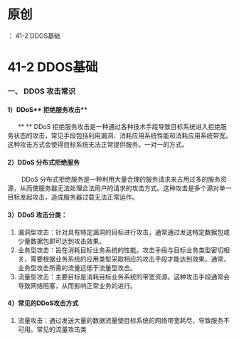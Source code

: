 # 原创
：  41-2 DDOS基础

# 41-2 DDOS基础

### 一、 DDOS 攻击常识

#### 1）DDoS** 拒绝服务攻击**

      ** ** DDoS 拒绝服务攻击是一种通过各种技术手段导致目标系统进入拒绝服务状态的攻击，常见手段包括利用漏洞、消耗应用系统性能和消耗应用系统带宽。这种攻击方式会使得目标系统无法正常提供服务。一对一的方式。

#### 2）DDoS **分布式拒绝服务**

        DDoS 分布式拒绝服务是一种利用大量合理的服务请求来占用过多的服务资源，从而使服务器无法处理合法用户的请求的攻击方式。这种攻击是多个源对单一目标发起攻击，造成服务器过载无法正常运作。

#### 3）DDoS **攻击分类：**

1. 漏洞型攻击：针对具有特定漏洞的目标进行攻击，通常通过发送特定数据包或少量数据包即可达到攻击效果。
1. 业务型攻击：旨在消耗目标业务系统的性能。攻击手段与目标业务类型密切相关，需要根据业务系统的应用类型采取相应的攻击手段才能达到效果。通常，业务型攻击所需的流量远低于流量型攻击。
1. 流量型攻击：主要目标是消耗目标业务系统的带宽资源。这种攻击手段通常会导致网络阻塞，从而影响正常业务的进行。

#### 4）常见的DDoS攻击方式 

1.  流量攻击：通过发送大量的数据流量使目标系统的网络带宽耗尽，导致服务不可用。常见的流量攻击类
